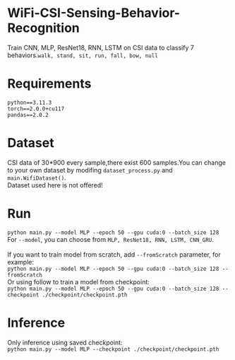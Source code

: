 # WiFi-CSI-Sensing-Behavior-Recognition
Train CNN, MLP, ResNet18, RNN, LSTM on CSI data to classify 7 behaviors.`walk, stand, sit, run, fall, bow, null`

# Requirements
`python==3.11.3`<br />
`torch==2.0.0+cu117`<br />
`pandas==2.0.2`<br />

# Dataset
CSI data of 30*900 every sample,there exist 600 samples.You can change to your own dataset by modifing `dataset_process.py` and `main.WifiDataset()`.<br />
Dataset used here is not offered!
# Run
`python main.py --model MLP --epoch 50 --gpu cuda:0 --batch_size 128`<br />
For `--model`, you can choose from `MLP, ResNet18, RNN, LSTM, CNN_GRU`.<br />
<br />
If you want to train model from scratch, add `--fromScratch` parameter, for example:<br />
`python main.py --model MLP --epoch 50 --gpu cuda:0 --batch_size 128 --fromScratch`
<br />
Or using follow to train a model from checkpoint:<br />
`python main.py --model MLP --epoch 50 --gpu cuda:0 --batch_size 128 --checkpoint ./checkpoint/checkpoint.pth`<br />
# Inference
Only inference using saved checkpoint:<br />
`python main.py --model MLP --checkpoint ./checkpoint/checkpoint.pth`<br />
